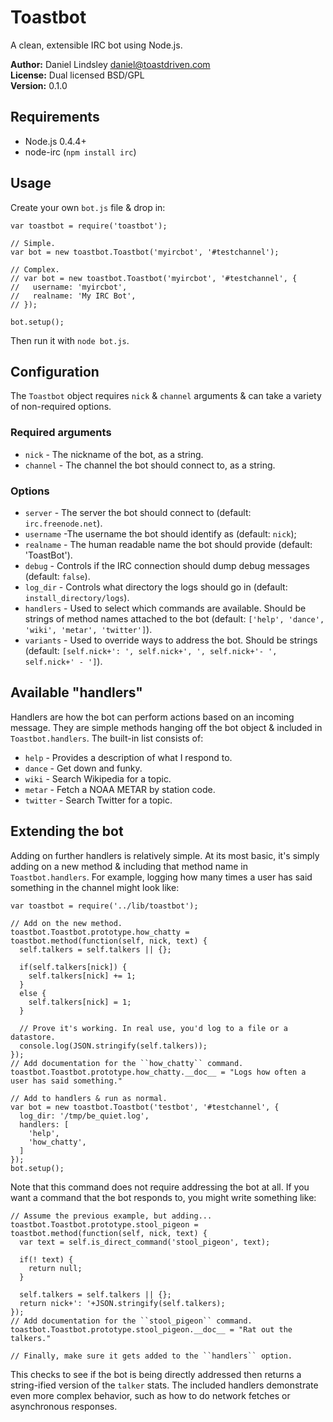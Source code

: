 Toastbot
========

A clean, extensible IRC bot using Node.js.

**Author:** Daniel Lindsley <daniel@toastdriven.com>  
**License:** Dual licensed BSD/GPL  
**Version:** 0.1.0


Requirements
------------

* Node.js 0.4.4+
* node-irc (``npm install irc``)


Usage
-----

Create your own ``bot.js`` file & drop in:

    var toastbot = require('toastbot');
    
    // Simple.
    var bot = new toastbot.Toastbot('myircbot', '#testchannel');
    
    // Complex.
    // var bot = new toastbot.Toastbot('myircbot', '#testchannel', {
    //   username: 'myircbot',
    //   realname: 'My IRC Bot',
    // });
    
    bot.setup();

Then run it with ``node bot.js``.


Configuration
-------------

The ``Toastbot`` object requires ``nick`` & ``channel`` arguments & can take a
variety of non-required options.

### Required arguments

* ``nick`` - The nickname of the bot, as a string.
* ``channel`` - The channel the bot should connect to, as a string.

### Options

* ``server`` - The server the bot should connect to (default: ``irc.freenode.net``).
* ``username`` -The username the bot should identify as (default: ``nick``);
* ``realname`` - The human readable name the bot should provide (default: 'ToastBot').
* ``debug`` - Controls if the IRC connection should dump debug messages (default: ``false``).
* ``log_dir`` - Controls what directory the logs should go in (default: ``install_directory/logs``).
* ``handlers`` - Used to select which commands are available. Should be strings of method names attached to the bot (default: ``['help', 'dance', 'wiki', 'metar', 'twitter']``).
* ``variants`` - Used to override ways to address the bot. Should be strings (default: ``[self.nick+': ', self.nick+', ', self.nick+'- ', self.nick+' - ']``).


Available "handlers"
--------------------

Handlers are how the bot can perform actions based on an incoming message. They
are simple methods hanging off the bot object & included in
``Toastbot.handlers``. The built-in list consists of:

* ``help`` - Provides a description of what I respond to.
* ``dance`` - Get down and funky.
* ``wiki`` - Search Wikipedia for a topic.
* ``metar`` - Fetch a NOAA METAR by station code.
* ``twitter`` - Search Twitter for a topic.


Extending the bot
-----------------

Adding on further handlers is relatively simple. At its most basic, it's simply
adding on a new method & including that method name in ``Toastbot.handlers``.
For example, logging how many times a user has said something in the channel
might look like:

    var toastbot = require('../lib/toastbot');
    
    // Add on the new method.
    toastbot.Toastbot.prototype.how_chatty = toastbot.method(function(self, nick, text) {
      self.talkers = self.talkers || {};
      
      if(self.talkers[nick]) {
        self.talkers[nick] += 1;
      }
      else {
        self.talkers[nick] = 1;
      }
      
      // Prove it's working. In real use, you'd log to a file or a datastore.
      console.log(JSON.stringify(self.talkers));
    });
    // Add documentation for the ``how_chatty`` command.
    toastbot.Toastbot.prototype.how_chatty.__doc__ = "Logs how often a user has said something."
    
    // Add to handlers & run as normal.
    var bot = new toastbot.Toastbot('testbot', '#testchannel', {
      log_dir: '/tmp/be_quiet.log',
      handlers: [
        'help',
        'how_chatty',
      ]
    });
    bot.setup();

Note that this command does not require addressing the bot at all. If you want
a command that the bot responds to, you might write something like:

    // Assume the previous example, but adding...
    toastbot.Toastbot.prototype.stool_pigeon = toastbot.method(function(self, nick, text) {
      var text = self.is_direct_command('stool_pigeon', text);

      if(! text) {
        return null;
      }

      self.talkers = self.talkers || {};
      return nick+': '+JSON.stringify(self.talkers);
    });
    // Add documentation for the ``stool_pigeon`` command.
    toastbot.Toastbot.prototype.stool_pigeon.__doc__ = "Rat out the talkers."
    
    // Finally, make sure it gets added to the ``handlers`` option.

This checks to see if the bot is being directly addressed then returns a
string-ified version of the ``talker`` stats. The included handlers demonstrate
even more complex behavior, such as how to do network fetches or asynchronous
responses.
